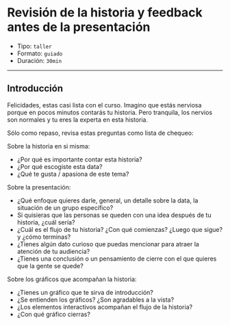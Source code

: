 # Revisión de la historia y feedback antes de la presentación

* Tipo: `taller`
* Formato: `guiado`
* Duración: `30min`

***

## Introducción

Felicidades, estas casi lista con el curso. Imagino que estás nerviosa porque en
pocos minutos contarás tu historia. Pero tranquila, los nervios son normales y
tu eres la experta en esta historia.

Sólo como repaso, revisa estas preguntas como lista de chequeo:

Sobre la historia en si misma:

* ¿Por qué es importante contar esta historia?
* ¿Por qué escogiste esta data?
* ¿Qué te gusta / apasiona de este tema?

Sobre la presentación:

* ¿Qué enfoque quieres darle, general, un detalle sobre la data, la situación de
  un grupo específico?
* Si quisieras que las personas se queden con una idea después de tu historia,
  ¿cuál sería?
* ¿Cuál es el flujo de tu historia? ¿Con qué comienzas? ¿Luego que sigue? y
  ¿cómo terminas?
* ¿Tienes algún dato curioso que puedas mencionar para atraer la atención de tu
  audiencia?
* ¿Tienes una conclusión o un pensamiento de cierre con el que quieres que la
  gente se quede?

Sobre los gráficos que acompañan la historia:

* ¿Tienes un gráfico que te sirva de introducción?
* ¿Se entienden los gráficos? ¿Son agradables a la vista?
* ¿Los elementos interactivos acompañan el flujo de la historia?
* ¿Con qué gráfico cierras?
